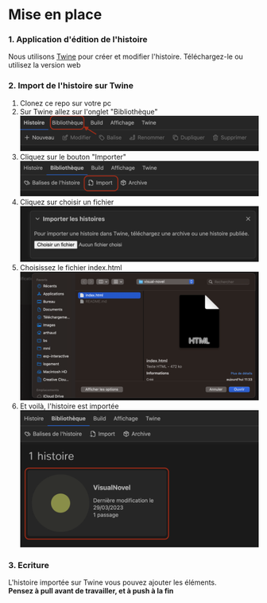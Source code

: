 # Mise en place
### 1. Application d'édition de l'histoire 
Nous utilisons [Twine](https://twinery.org/) pour créer et modifier l'histoire.
Téléchargez-le ou utilisez la version web

### 2. Import de l'histoire sur Twine
1. Clonez ce repo sur votre pc
2. Sur Twine allez sur l'onglet "Bibliothèque" <img src="./doc/library.png">
3. Cliquez sur le bouton "Importer" <img src="./doc/import.png">
4. Cliquez sur choisir un fichier <img src="./doc/import-choose-file.png">
5. Choisissez le fichier index.html <img src="./doc/choose-index.png">
6. Et voilà, l'histoire est importée <img src="./doc/file-imported.png">

### 3. Ecriture
L'histoire importée sur Twine vous pouvez ajouter les éléments.  
**Pensez à pull avant de travailler, et à push à la fin**